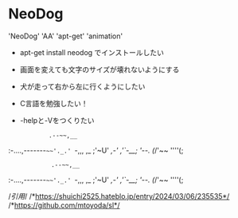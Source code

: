 # NeoDog
'NeoDog' 'AA' 'apt-get' 'animation'
- apt-get install neodog でインストールしたい
- 画面を変えても文字のサイズが壊れないようにする
- 犬が走って右から左に行くようにしたい
- C言語を勉強したい！
- -helpと-Vをつくりたい




              .--~~,__
:-....,-------`~~'._.'
 `-,,,  ,_      ;'~U'
  _,-' ,'`-__; '--.
 (_/'~~      ''''(;


                .--~~,__
   :-....,-------`~~'._.'
    `-,,,  ,_      ;'~U'
     _,-' ,'`-__; '--.
    (_/'~~      ''''(;



/*引用*/
/*https://shuichi2525.hateblo.jp/entry/2024/03/06/235535*/
/*https://github.com/mtoyoda/sl*/
